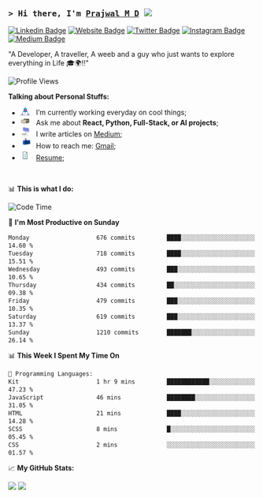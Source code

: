 ### <samp>&gt; Hi there, I'm <a href="https://prajwalmd.vercel.app/" target="_blank">Prajwal M D</a> <img src="https://media.giphy.com/media/hvRJCLFzcasrR4ia7z/giphy.gif" width="25"> </samp>

[![Linkedin Badge](https://img.shields.io/badge/-LinkedIn-0e76a8?style=flat-square&logo=Linkedin&logoColor=white)](https://www.linkedin.com/in/prajwal-m-d)
[![Website Badge](https://img.shields.io/badge/Website-3b5998?style=flat-square&logo=google-chrome&logoColor=white)](https://prajwalmd.vercel.app/)
[![Twitter Badge](https://img.shields.io/badge/-Twitter-00acee?style=flat-square&logo=Twitter&logoColor=white)](https://x.com/PrajwalMD18)
[![Instagram Badge](https://img.shields.io/badge/-Instagram-e4405f?style=flat-square&logo=Instagram&logoColor=white)](https://www.instagram.com/_.praj.wal._/)
[![Medium Badge](https://img.shields.io/badge/medium-%2312100E.svg?&style=for-square&logo=medium&logoColor=white)](https://medium.com/@prajju.18gryphon)

"A Developer, A traveller, A weeb and a guy who just wants to explore everything in Life 🎓🌍‼️"

![Profile Views](https://komarev.com/ghpvc/?username=Prajwal18-MD&label=Profile%20views&color=0e75b6&style=flat)  

**Talking about Personal Stuffs:**

- <img src="assets/developer.gif" width="21" />&nbsp;&nbsp; I’m currently working everyday on cool things;
- <img src="assets/message.gif" width="21" />&nbsp;&nbsp; Ask me about **React, Python, Full-Stack, or AI projects**;
- <img src="assets/laptop.gif" width="21" />&nbsp;&nbsp; I write articles on [Medium](https://medium.com/@prajju.18gryphon);
- <img src="assets/letterbox.gif" width="21" />&nbsp;&nbsp; How to reach me: [Gmail](prajju.18gryphon@gmail.com);
- <img src="assets/doc.gif" width="21" />&nbsp;&nbsp; [Resume](https://portfoliochatbot-h3zm.onrender.com/resume);

</br>

📊 **This is what I do:**
<!--START_SECTION:waka-->
![Code Time](http://img.shields.io/badge/Code%20Time-38%20hrs%206%20mins-blue)

📅 **I'm Most Productive on Sunday** 

```text
Monday                   676 commits         ████░░░░░░░░░░░░░░░░░░░░░   14.60 % 
Tuesday                  718 commits         ████░░░░░░░░░░░░░░░░░░░░░   15.51 % 
Wednesday                493 commits         ███░░░░░░░░░░░░░░░░░░░░░░   10.65 % 
Thursday                 434 commits         ██░░░░░░░░░░░░░░░░░░░░░░░   09.38 % 
Friday                   479 commits         ███░░░░░░░░░░░░░░░░░░░░░░   10.35 % 
Saturday                 619 commits         ███░░░░░░░░░░░░░░░░░░░░░░   13.37 % 
Sunday                   1210 commits        ███████░░░░░░░░░░░░░░░░░░   26.14 % 
```


📊 **This Week I Spent My Time On** 

```text
💬 Programming Languages: 
Kit                      1 hr 9 mins         ████████████░░░░░░░░░░░░░   47.23 % 
JavaScript               46 mins             ████████░░░░░░░░░░░░░░░░░   31.05 % 
HTML                     21 mins             ████░░░░░░░░░░░░░░░░░░░░░   14.28 % 
SCSS                     8 mins              █░░░░░░░░░░░░░░░░░░░░░░░░   05.45 % 
CSS                      2 mins              ░░░░░░░░░░░░░░░░░░░░░░░░░   01.57 % 
```


<!--END_SECTION:waka-->


📈 **My GitHub Stats:**

<p>
  <img
    height="180em"
    src="https://github-readme-stats.vercel.app/api?username=Prajwal18-MD&show_icons=true&hide_border=true&count_private=true&include_all_commits=true&cache_seconds=1800"
  />
  <img
    height="180em"
    src="https://github-readme-stats.vercel.app/api/top-langs/?username=Prajwal18-MD&exclude_repo=KNN-Image-Classification&show_icons=true&hide_border=true&layout=compact&langs_count=8&cache_seconds=1800"
  />
</p>


